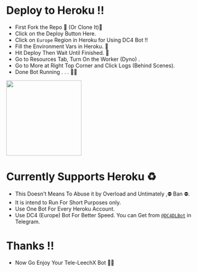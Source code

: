 # Deploy to Heroku !!
- First Fork the Repo 🍴 (Or Clone It)🍣
- Click on the Deploy Button Here.
- Click on `Europe` Region in Heroku for Using DC4 Bot !!
- Fill the Environment Vars in Heroku. 🍱
- Hit Deploy Then Wait Until Finished. 🧐
- Go to Resources Tab, Turn On the Worker (Dyno) .
- Go to More at Right Top Corner and Click Logs (Behind Scenes).
- Done Bot Running . . . 🏃🏃

<p><a href="https://heroku.com/deploy?template=https://github.com/KOTDEMOREPOS/Tele-LeechX/tree/master)"> <img src="https://img.shields.io/badge/Deploy%20To%20Heroku-blueviolet?style=for-the-badge&logo=heroku" width="200""/></a></p>

# Currently Supports Heroku ♻️
- This Doesn't Means To Abuse it by Overload and Untimately ,⛔ Ban ⛔.
- It is intend to Run For Short Purposes only.
- Use One Bot For Every Heroku Account.
- Use DC4 (Europe) Bot For Better Speed. You can Get from [`@DC4DLBot`](https://t.me/DC4DLBot) in Telegram. 

# Thanks !!
- Now Go Enjoy Your Tele-LeechX Bot 🤪🤪
